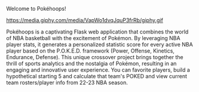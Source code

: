   Welcome to Pokéhoops!

  https://media.giphy.com/media/VapWo1dvqJquP3frRb/giphy.gif
  
  Pokéhoops is a captivating Flask web application that combines the world of NBA basketball with the excitement of Pokémon. By leveraging NBA player stats, it generates a personalized statistic score for every active NBA player based on the P.O.K.E.D. framework (Power, Offense, Kinetics, Endurance, Defense). This unique crossover project brings together the thrill of sports analytics and the nostalgia of Pokémon, resulting in an engaging and innovative user experience. You can favorite players, build a hypothetical starting 5 and calculate that team's POKED and view current team rosters/player info from 22-23 NBA season.